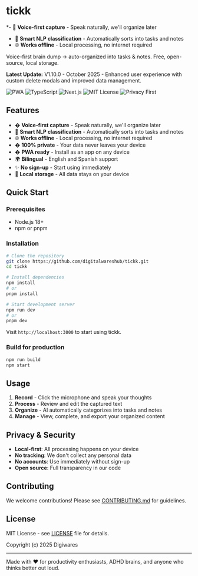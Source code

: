 # tickk

*- 🎤 **Voice-first capture** - Speak naturally, we'll organize later
- 🧠 **Smart NLP classification** - Automatically sorts into tasks and notes  
- 🌐 **Works offline** - Local processing, no internet required

Voice-first brain dump → auto-organized into tasks & notes. Free, open-source, local storage.

**Latest Update:** V1.10.0 - October 2025 - Enhanced user experience with custom delete modals and improved data management.

![PWA](https://img.shields.io/badge/PWA-enabled-blue) ![TypeScript](https://img.shields.io/badge/TypeScript-blue) ![Next.js](https://img.shields.io/badge/Next.js-black) ![MIT License](https://img.shields.io/badge/license-MIT-green) ![Privacy First](https://img.shields.io/badge/privacy-first-green)

## Features

- � **Voice-first capture** - Speak naturally, we'll organize later
- 🧠 **Smart NLP classification** - Automatically sorts into tasks and notes  
- 🌐 **Works offline** - Local processing, no internet required
- � **100% private** - Your data never leaves your device
- � **PWA ready** - Install as an app on any device
- 🌍 **Bilingual** - English and Spanish support
- ✨ **No sign-up** - Start using immediately
- 💾 **Local storage** - All data stays on your device

## Quick Start

### Prerequisites
- Node.js 18+ 
- npm or pnpm

### Installation

```bash
# Clone the repository
git clone https://github.com/digitalwareshub/tickk.git
cd tickk

# Install dependencies
npm install
# or
pnpm install

# Start development server
npm run dev
# or  
pnpm dev
```

Visit `http://localhost:3000` to start using tickk.

### Build for production

```bash
npm run build
npm start
```

## Usage

1. **Record** - Click the microphone and speak your thoughts
2. **Process** - Review and edit the captured text
3. **Organize** - AI automatically categorizes into tasks and notes
4. **Manage** - View, complete, and export your organized content

## Privacy & Security

- **Local-first**: All processing happens on your device
- **No tracking**: We don't collect any personal data
- **No accounts**: Use immediately without sign-up
- **Open source**: Full transparency in our code

## Contributing

We welcome contributions! Please see [CONTRIBUTING.md](CONTRIBUTING.md) for guidelines.

## License

MIT License - see [LICENSE](LICENSE) file for details.

Copyright (c) 2025 Digiwares

---

Made with ❤️ for productivity enthusiasts, ADHD brains, and anyone who thinks better out loud.
